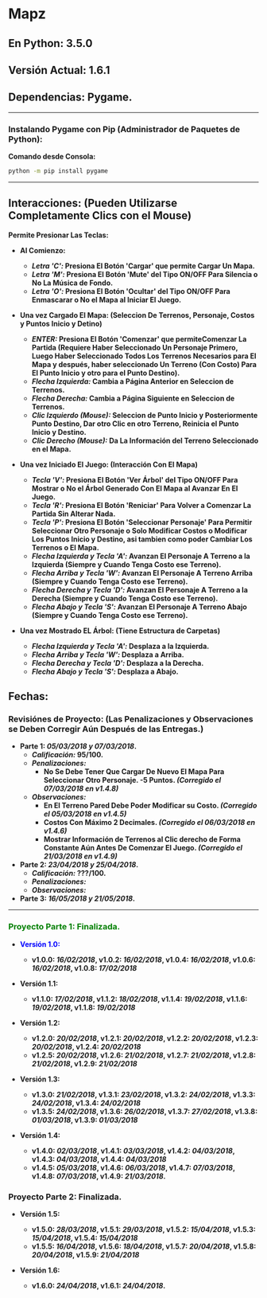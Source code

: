 # Mapz

## En Python: 3.5.0
## Versión Actual: 1.6.1
## Dependencias: Pygame.

- - -

### Instalando Pygame con Pip (Administrador de Paquetes de Python):

__Comando desde Consola:__

```bat
python -m pip install pygame
```
- - -

## Interacciones: (Pueden Utilizarse Completamente Clics con el Mouse)

__Permite Presionar Las Teclas:__

* __Al Comienzo:__

  * ___Letra 'C':_ Presiona El Botón 'Cargar' que permite Cargar Un Mapa.__
  * ___Letra 'M':_ Presiona El Botón 'Mute' del Tipo ON/OFF Para Silencia o No La Música de Fondo.__
  * ___Letra 'O':_ Presiona El Botón 'Ocultar' del Tipo ON/OFF Para Enmascarar o No el Mapa al Iniciar El Juego.__

* __Una vez Cargado El Mapa: (Seleccion De Terrenos, Personaje, Costos y Puntos Inicio y Detino)__

  * ___ENTER:_ Presiona El Botón 'Comenzar' que permiteComenzar La Partida (Requiere Haber Seleccionado Un Personaje Primero, Luego Haber Seleccionado Todos Los Terrenos Necesarios para El Mapa y después, haber seleccionado Un Terreno (Con Costo) Para El Punto Inicio y otro para el Punto Destino).__
  * ___Flecha Izquierda:_ Cambia a Página Anterior en Seleccion de Terrenos.__
  * ___Flecha Derecha:_ Cambia a Página Siguiente en Seleccion de Terrenos.__
  * ___Clic Izquierdo (Mouse):_ Seleccion de Punto Inicio y Posteriormente Punto Destino, Dar otro Clic en otro Terreno, Reinicia el Punto Inicio y Destino.__
  * ___Clic Derecho (Mouse):_ Da La Información del Terreno Seleccionado en el Mapa.__
  
* __Una vez Iniciado El Juego: (Interacción Con El Mapa)__

  * ___Tecla 'V':_ Presiona El Botón 'Ver Árbol' del Tipo ON/OFF Para Mostrar o No el Árbol Generado Con El Mapa al Avanzar En El Juego.__
  * ___Tecla 'R':_ Presiona El Botón 'Reniciar' Para Volver a Comenzar La Partida Sin Alterar Nada.__
  * ___Tecla 'P':_ Presiona El Botón 'Seleccionar Personaje' Para Permitir Seleccionar Otro Personaje o Solo Modificar Costos o Modificar Los Puntos Inicio y Destino, asi tambien como poder Cambiar Los Terrenos o El Mapa.__
  * ___Flecha Izquierda y Tecla 'A':_ Avanzan El Personaje A Terreno a la Izquierda (Siempre y Cuando Tenga Costo ese Terreno).__
  * ___Flecha Arriba y Tecla 'W':_ Avanzan El Personaje A Terreno Arriba (Siempre y Cuando Tenga Costo ese Terreno).__
  * ___Flecha Derecha y Tecla 'D':_ Avanzan El Personaje A Terreno a la Derecha (Siempre y Cuando Tenga Costo ese Terreno).__
  * ___Flecha Abajo y Tecla 'S':_ Avanzan El Personaje A Terreno Abajo (Siempre y Cuando Tenga Costo ese Terreno).__
  
* __Una vez Mostrado EL Árbol: (Tiene Estructura de Carpetas)__

  * ___Flecha Izquierda y Tecla 'A':_ Desplaza a la Izquierda.__
  * ___Flecha Arriba y Tecla 'W':_ Desplaza a Arriba.__
  * ___Flecha Derecha y Tecla 'D':_ Desplaza a la Derecha.__
  * ___Flecha Abajo y Tecla 'S':_ Desplaza a Abajo.__
  
  
## Fechas:

### Revisiónes de Proyecto: (Las Penalizaciones y Observaciones se Deben Corregir Aún Después de las Entregas.)
 
* __Parte 1: _05/03/2018 y 07/03/2018_.__
  * ___Calificación:_ 95/100.__
  * ___Penalizaciones:___
    * __No Se Debe Tener Que Cargar De Nuevo El Mapa Para Seleccionar Otro Personaje. -5 Puntos. _(Corregido el 07/03/2018 en v1.4.8)___
  * ___Observaciones:___
    * __En El Terreno Pared Debe Poder Modificar su Costo. _(Corregido el 05/03/2018 en v1.4.5)___
    * __Costos Con Máximo 2 Decimales. _(Corregido el 06/03/2018 en v1.4.6)___
    * __Mostrar Información de Terrenos al Clic derecho de Forma Constante Aún Antes De Comenzar El Juego. _(Corregido el 21/03/2018 en v1.4.9)___
* __Parte 2: _23/04/2018 y 25/04/2018_.__
  * ___Calificación:_ ???/100.__
  * ___Penalizaciones:___
  * ___Observaciones:___
* __Parte 3: _16/05/2018 y 21/05/2018_.__

- - -

### <span style="color:green;">Proyecto Parte 1: Finalizada.</span>
 * <span style="color:blue;">__Versión 1.0:__</span>
   * __v1.0.0: _16/02/2018_, v1.0.2: _16/02/2018_, v1.0.4: _16/02/2018_, v1.0.6: _16/02/2018_, v1.0.8: _17/02/2018___

 * __Versión 1.1:__
   * __v1.1.0: _17/02/2018_, v1.1.2: _18/02/2018_, v1.1.4: _19/02/2018_, v1.1.6: _19/02/2018_, v1.1.8: _19/02/2018___
   
 * __Versión 1.2:__
   * __v1.2.0: _20/02/2018_, v1.2.1: _20/02/2018_, v1.2.2: _20/02/2018_, v1.2.3: _20/02/2018_, v1.2.4: _20/02/2018___
   * __v1.2.5: _20/02/2018_, v1.2.6: _21/02/2018_, v1.2.7: _21/02/2018_, v1.2.8: _21/02/2018_, v1.2.9: _21/02/2018___
   
 * __Versión 1.3:__
   * __v1.3.0: _21/02/2018_, v1.3.1: _23/02/2018_, v1.3.2: _24/02/2018_, v1.3.3: _24/02/2018_, v1.3.4: _24/02/2018___
   * __v1.3.5: _24/02/2018_, v1.3.6: _26/02/2018_, v1.3.7: _27/02/2018_, v1.3.8: _01/03/2018_, v1.3.9: _01/03/2018___
   
 * __Versión 1.4:__
   * __v1.4.0: _02/03/2018_, v1.4.1: _03/03/2018_, v1.4.2: _04/03/2018_, v1.4.3: _04/03/2018_, v1.4.4: _04/03/2018___
   * __v1.4.5: _05/03/2018_, v1.4.6: _06/03/2018_, v1.4.7: _07/03/2018_, v1.4.8: _07/03/2018_, v1.4.9: _21/03/2018_.__

### Proyecto Parte 2: Finalizada.

 * __Versión 1.5:__
   
   * __v1.5.0: _28/03/2018_, v1.5.1: _29/03/2018_, v1.5.2: _15/04/2018_, v1.5.3: _15/04/2018_, v1.5.4: _15/04/2018___
   * __v1.5.5: _16/04/2018_, v1.5.6: _18/04/2018_, v1.5.7: _20/04/2018_, v1.5.8: _20/04/2018_, v1.5.9: _21/04/2018___
   
 * __Versión 1.6:__
   
   * __v1.6.0: _24/04/2018_, v1.6.1: _24/04/2018_.__
